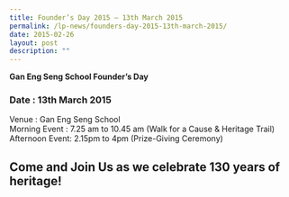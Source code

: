 ```yaml
---
title: Founder’s Day 2015 – 13th March 2015
permalink: /lp-news/founders-day-2015-13th-march-2015/
date: 2015-02-26
layout: post
description: ""
---
```

**Gan Eng Seng School Founder’s Day**

### Date : 13th March 2015  
Venue : Gan Eng Seng School  
Morning Event : 7.25 am to 10.45 am (Walk for a Cause & Heritage Trail)  
Afternoon Event: 2.15pm to 4pm (Prize-Giving Ceremony)

Come and Join Us as we celebrate 130 years of heritage!
-------------------------------------------------------